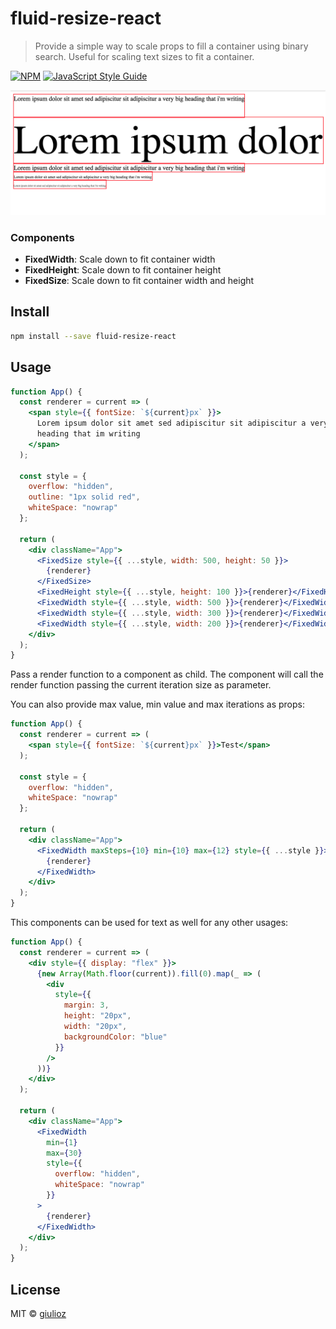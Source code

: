 # fluid-resize-react

> Provide a simple way to scale props to fill a container using binary search. Useful for scaling text sizes to fit a container.

[![NPM](https://img.shields.io/npm/v/fluid-resize-react.svg)](https://www.npmjs.com/package/fluid-resize-react) [![JavaScript Style Guide](https://img.shields.io/badge/code_style-standard-brightgreen.svg)](https://standardjs.com)

![](demo.png)

### Components
- **FixedWidth**: Scale down to fit container width
- **FixedHeight**: Scale down to fit container height
- **FixedSize**: Scale down to fit container width and height

## Install

```bash
npm install --save fluid-resize-react
```

## Usage

```jsx
function App() {
  const renderer = current => (
    <span style={{ fontSize: `${current}px` }}>
      Lorem ipsum dolor sit amet sed adipiscitur sit adipiscitur a very big
      heading that im writing
    </span>
  );

  const style = {
    overflow: "hidden",
    outline: "1px solid red",
    whiteSpace: "nowrap"
  };

  return (
    <div className="App">
      <FixedSize style={{ ...style, width: 500, height: 50 }}>
        {renderer}
      </FixedSize>
      <FixedHeight style={{ ...style, height: 100 }}>{renderer}</FixedHeight>
      <FixedWidth style={{ ...style, width: 500 }}>{renderer}</FixedWidth>
      <FixedWidth style={{ ...style, width: 300 }}>{renderer}</FixedWidth>
      <FixedWidth style={{ ...style, width: 200 }}>{renderer}</FixedWidth>
    </div>
  );
}
```

Pass a render function to a component as child. The component will call the render function passing the current iteration size as parameter.

You can also provide max value, min value and max iterations as props:

```jsx
function App() {
  const renderer = current => (
    <span style={{ fontSize: `${current}px` }}>Test</span>
  );

  const style = {
    overflow: "hidden",
    whiteSpace: "nowrap"
  };

  return (
    <div className="App">
      <FixedWidth maxSteps={10} min={10} max={12} style={{ ...style }}>
        {renderer}
      </FixedWidth>
    </div>
  );
}
```

This components can be used for text as well for any other usages:

```jsx
function App() {
  const renderer = current => (
    <div style={{ display: "flex" }}>
      {new Array(Math.floor(current)).fill(0).map(_ => (
        <div
          style={{
            margin: 3,
            height: "20px",
            width: "20px",
            backgroundColor: "blue"
          }}
        />
      ))}
    </div>
  );

  return (
    <div className="App">
      <FixedWidth
        min={1}
        max={30}
        style={{
          overflow: "hidden",
          whiteSpace: "nowrap"
        }}
      >
        {renderer}
      </FixedWidth>
    </div>
  );
}
```

## License

MIT © [giulioz](https://github.com/giulioz)
